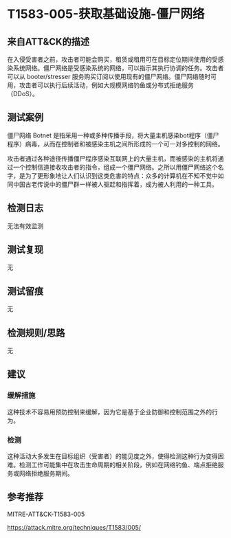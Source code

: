# T1583-005-获取基础设施-僵尸网络

## 来自ATT&CK的描述

在入侵受害者之前，攻击者可能会购买，租赁或租用可在目标定位期间使用的受感染系统网络。僵尸网络是受感染系统的网络，可以指示其执行协调的任务。攻击者可以从 booter/stresser 服务购买订阅以使用现有的僵尸网络。僵尸网络随时可用，攻击者可以执行后续活动，例如大规模网络钓鱼或分布式拒绝服务（DDoS）。

## 测试案例

僵尸网络 Botnet 是指采用一种或多种传播手段，将大量主机感染bot程序（僵尸程序）病毒，从而在控制者和被感染主机之间所形成的一个可一对多控制的网络。

攻击者通过各种途径传播僵尸程序感染互联网上的大量主机，而被感染的主机将通过一个控制信道接收攻击者的指令，组成一个僵尸网络。之所以用僵尸网络这个名字，是为了更形象地让人们认识到这类危害的特点：众多的计算机在不知不觉中如同中国古老传说中的僵尸群一样被人驱赶和指挥着，成为被人利用的一种工具。

## 检测日志

无法有效监测

## 测试复现

无

## 测试留痕

无

## 检测规则/思路

无

## 建议

### 缓解措施

这种技术不容易用预防控制来缓解，因为它是基于企业防御和控制范围之外的行为。

### 检测

这种活动大多发生在目标组织（受害者）的能见度之外，使得检测这种行为变得困难。检测工作可能集中在攻击生命周期的相关阶段，例如在网络钓鱼、端点拒绝服务或网络拒绝服务期间。

## 参考推荐

MITRE-ATT&CK-T1583-005

<https://attack.mitre.org/techniques/T1583/005/>
